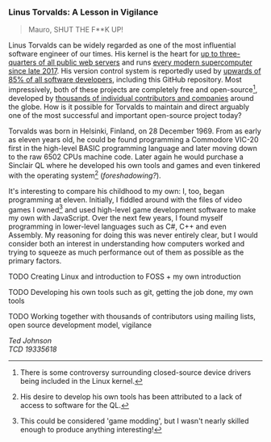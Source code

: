 ### Linus Torvalds: A Lesson in Vigilance

> Mauro, SHUT THE F**K UP!

Linus Torvalds can be widely regarded as one of the most influential software engineer
of our times. His kernel is the heart for [up to three-quarters of all public web servers][1] and
runs [every modern supercomputer since late 2017][2]. His version control system is reportedly used
by [upwards of 85% of all software developers][3], including this GitHub repository. Most impressively,
both of these projects are completely free and open-source[^1], developed by [thousands of individual
contributors and companies][4] around the globe. How is it possible for Torvalds to maintain and direct
arguably one of the most successful and important open-source project today?

Torvalds was born in Helsinki, Finland, on 28 December 1969. From as early as eleven years old, he could
be found programming a Commodore VIC-20 first in the high-level BASIC programming language and later moving
down to the raw 6502 CPUs machine code. Later again he would purchase a Sinclair QL where he developed his
own tools and games and even tinkered with the operating system[^2] (*foreshadowing?*).

It's interesting to compare his childhood to my own: I, too, began programming at eleven. Initially, I
fiddled around with the files of video games I owned[^3] and used high-level game development software to
make my own with JavaScript. Over the next few years, I found myself programming in lower-level languages
such as C#, C++ and even Assembly. My reasoning for doing this was never entirely clear, but I would
consider both an interest in understanding how computers worked and trying to squeeze as much performance
out of them as possible as the primary factors.

TODO Creating Linux and introduction to FOSS + my own introduction

TODO Developing his own tools such as git, getting the job done, my own tools

TODO Working together with thousands of contributors using mailing lists, open source development model, vigilance

*Ted Johnson\
TCD 19335618*

[^1]: There is some controversy surrounding closed-source device drivers being included in the Linux kernel.
[^2]: His desire to develop his own tools has been attributed to a lack of access to software for the QL.
[^3]: This could be considered 'game modding', but I wasn't nearly skilled enough to produce anything interesting!

[1]: https://w3techs.com/technologies/details/os-linux
[2]: https://www.top500.org/statistics/details/osfam/1
[3]: https://insights.stackoverflow.com/survey/2018
[4]: https://www.linuxfoundation.org/tools/participating-in-open-source-communities
